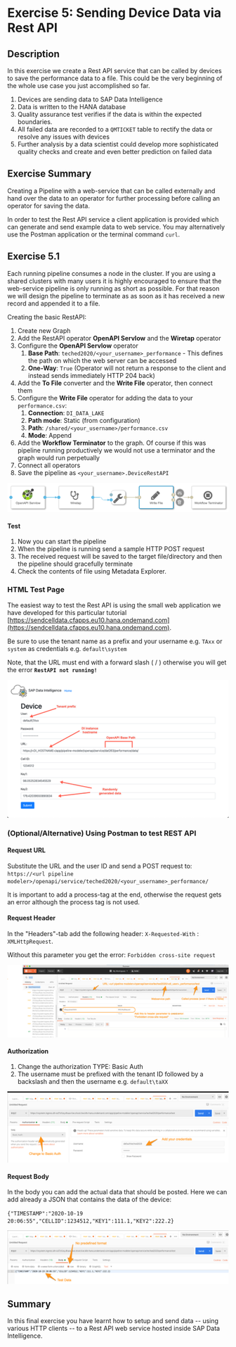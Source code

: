 # Exercise 5: Sending Device Data via Rest API

## Description
In this exercise we create a Rest API service that can be called by devices to save the performance data to a file. This could be the very beginning of the whole use case you just accomplished so far.  
1. Devices are sending data to SAP Data Intelligence
2. Data is written to the HANA database
3. Quality assurance test verifies if the data is within the expected boundaries.
4. All failed data are recorded to a `QMTICKET` table to rectify the data or resolve any issues with devices
5. Further analysis by a data scientist could develop more sophisticated quality checks and create and even better prediction on failed data


## Exercise Summary

Creating a Pipeline with a web-service that can be called externally and hand over the data to an operator for further processing before calling an operator for saving the data.

In order to test the Rest API service a client application is provided which can generate and send example data to web service. You may alternatively use the Postman application or the terminal command `curl`.


## Exercise 5.1
Each running pipeline consumes a node in the cluster. If you are using a shared clusters with many users it is highly encouraged to ensure that the web-service pipeline is only running as short as possible. For that reason we will design the pipeline to terminate as as soon as it has received a new record and appended it to a file.

Creating the basic RestAPI:

1. Create new Graph
2. Add the RestAPI operator **OpenAPI Servlow** and the **Wiretap** operator
3. Configure the **OpenAPI Servlow** operator
	1.  **Base Path**: `teched2020/<your_username>_performance` - This defines the path on which the web server can be accessed
	2. **One-Way**: `True` (Operator will not return a response to the client and instead sends immediately HTTP 204 back)
4. Add the **To File** converter and the **Write File** operator, then connect them
5. Configure the **Write File** operator for adding the data to your `performance.csv`:
	1. **Connection**: `DI_DATA_LAKE`
	2. **Path mode**: Static (from configuration)
	3. **Path**: `/shared/<your_username>/performance.csv`
	4. **Mode**: Append
6. Add the **Workflow Terminator** to the graph. Of course if this was pipeline running productively we would not use a terminator and the graph would run perpetually
7. Connect all operators  
8. Save the pipeline as `<your_username>.DeviceRestAPI`

![restapi](./images/restapi1.png)

#### Test

1. Now you can start the pipeline
2. When the pipeline is running send a sample HTTP POST request
3. The received request will be saved to the target file/directory and then the pipeline should gracefully terminate
4. Check the contents of file using Metadata Explorer.


### HTML Test Page

The easiest way to test the Rest API is using the small web application we have developed for this particular tutorial [https://sendcelldata.cfapps.eu10.hana.ondemand.com](https://sendcelldata.cfapps.eu10.hana.ondemand.com).

Be sure to use the tenant name as a prefix and your username e.g. `TAxx` or `system` as credentials e.g. `default\system`

Note, that the URL must end with a forward slash ( / ) otherwise you will get the error **`RestAPI not running!`**

![Test Page](./images/TestRestAPI.png)


### (Optional/Alternative) Using Postman to test REST API
#### Request URL


Substitute the URL and the user ID and send a POST request to: `https://<url pipeline modeler>/openapi/service/teched2020/<your_username>_performance/`

It is important to add a process-tag at the end, otherwise the request gets an error although the process tag is not used.

#### Request Header
In the "Headers"-tab add the following header: `X-Requested-With` :  `XMLHttpRequest`.

Without this parameter you get the error: `Forbidden cross-site request`

![postman1](./images/postman1.png)

#### Authorization
1. Change the authorization TYPE: Basic Auth
2. The username must be prefixed with the tenant ID followed by a backslash and then the username e.g. `default\taXX`

![postman3](./images/postman3.png)

#### Request Body

In the body you can add the actual data that should be posted. Here we can add already a JSON that contains the data of the device:

`{"TIMESTAMP":"2020-10-19 20:06:55","CELLID":1234512,"KEY1":111.1,"KEY2":222.2}`

![postman2](./images/postman2.png)


## Summary

In this final exercise you have learnt how to setup and send data -- using various HTTP clients -- to a Rest API web service hosted inside SAP Data Intelligence.
